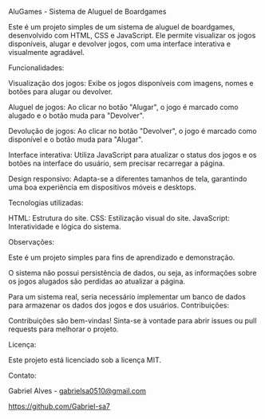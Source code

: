 AluGames - Sistema de Aluguel de Boardgames

Este é um projeto simples de um sistema de aluguel de boardgames, desenvolvido com HTML, CSS e JavaScript. Ele permite visualizar os jogos disponíveis, alugar e devolver jogos, com uma interface interativa e visualmente agradável.

Funcionalidades:

Visualização dos jogos: Exibe os jogos disponíveis com imagens, nomes e botões para alugar ou devolver.

Aluguel de jogos: Ao clicar no botão "Alugar", o jogo é marcado como alugado e o botão muda para "Devolver".

Devolução de jogos: Ao clicar no botão "Devolver", o jogo é marcado como disponível e o botão muda para "Alugar".

Interface interativa: Utiliza JavaScript para atualizar o status dos jogos e os botões na interface do usuário, sem precisar recarregar a página.

Design responsivo: Adapta-se a diferentes tamanhos de tela, garantindo uma boa experiência em dispositivos móveis e desktops.

Tecnologias utilizadas:

HTML: Estrutura do site.
CSS: Estilização visual do site.
JavaScript: Interatividade e lógica do sistema.

Observações:

Este é um projeto simples para fins de aprendizado e demonstração.

O sistema não possui persistência de dados, ou seja, as informações sobre os jogos alugados são perdidas ao atualizar a página.

Para um sistema real, seria necessário implementar um banco de dados para armazenar os dados dos jogos e dos usuários.
Contribuições:

Contribuições são bem-vindas! Sinta-se à vontade para abrir issues ou pull requests para melhorar o projeto.

Licença:

Este projeto está licenciado sob a licença MIT.

Contato:

Gabriel Alves - gabrielsa0510@gmail.com

https://github.com/Gabriel-sa7